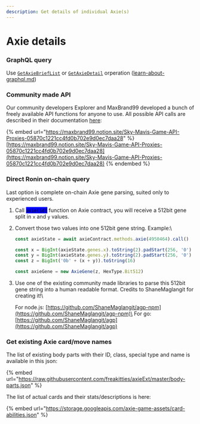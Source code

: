 ```yaml
---
description: Get details of individual Axie(s)
---
```


# Axie details

### GraphQL query

Use [`GetAxieBriefList`](https://axie-graphql.web.app/operations/getAxieBriefList\)) or [`GetAxieDetail`](https://axie-graphql.web.app/operations/getAxieDetail) orperation ([learn-about-graphql.md](learn-about-graphql.md "mention"))

####

### Community made API

Our community developers Explorer and MaxBrand99 developed a bunch of freely available API functions for anyone to use. All possible API calls are described in their documentation [here](https://maxbrand99.notion.site/Sky-Mavis-Game-API-Proxies-05870c1221cc4fd0b702e9d0ec7daa28):&#x20;

{% embed url="https://maxbrand99.notion.site/Sky-Mavis-Game-API-Proxies-05870c1221cc4fd0b702e9d0ec7daa28" %}
[https://maxbrand99.notion.site/Sky-Mavis-Game-API-Proxies-05870c1221cc4fd0b702e9d0ec7daa28](https://maxbrand99.notion.site/Sky-Mavis-Game-API-Proxies-05870c1221cc4fd0b702e9d0ec7daa28)
{% endembed %}



### Direct Ronin on-chain query

Last option is complete on-chain Axie gene parsing, suited only to experienced users.

1. Call <mark style="background-color:blue;">`axie(id)`</mark> function on Axie contract, you will receive a 512bit gene split in `x` and `y` values.
2.  Convert those two values into one 512bit gene string. Example:\


    ```javascript
    const axieState = await axieContract.methods.axie(4950464).call()

    const x = BigInt(axieState.genes.x).toString(2).padStart(256, '0')
    const y = BigInt(axieState.genes.y).toString(2).padStart(256, '0')
    const z = BigInt('0b' + (x + y)).toString(16)

    const axieGene = new AxieGene(z, HexType.Bit512)
    ```


3.  Use one of the existing community made libraries to parse this 512bit gene string into a human readable format. Credits to ShaneMaglangit for creating it!\


    For node.js: [https://github.com/ShaneMaglangit/agp-npm](https://github.com/ShaneMaglangit/agp-npm)\
    For go: [https://github.com/ShaneMaglangit/agp](https://github.com/ShaneMaglangit/agp)

### Get existing Axie card/move names

The list of existing body parts with their ID, class, special type and name is available in this json:

{% embed url="https://raw.githubusercontent.com/freakitties/axieExt/master/body-parts.json" %}

The list of actual cards and their stats/descriptions is here:

{% embed url="https://storage.googleapis.com/axie-game-assets/card-abilities.json" %}
